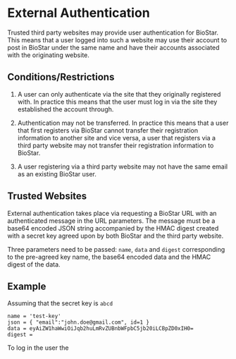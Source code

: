 External Authentication
=======================

Trusted third party websites may provide user authentication for BioStar. This means
that a user logged into such a website may use their account to post in BioStar under
the same name and have their accounts associated with the originating website.


Conditions/Restrictions
-----------------------

1. A user can only authenticate via the site that they originally registered with.
   In practice this means that the user must log in via the site they established the account through.

2. Authentication may not be transferred. In practice this means that a user
   that first registers via BioStar cannot transfer their registration information to another site and vice versa,
   a user that registers via a third party website may not transfer their
   registration information to BioStar.

3. A user registering via a third party website may not have the same email as an existing BioStar user. 


Trusted Websites
----------------

External authentication takes place via requesting a BioStar URL with an authenticated message in the
URL parameters. The message must be a base64 encoded JSON string accompanied by the HMAC digest created
with a secret key agreed upon by both BioStar and the third party website.

Three parameters need to be passed: `name`, `data` and `digest` corresponding
to the pre-agreed key name, the base64 encoded data and the HMAC digest of the data.

Example
-------

Assuming that the secret key is `abcd`

    name = 'test-key'
    json = { "email":"john.doe@gmail.com", id=1 }
    data = eyAiZW1haWwiOiJqb2huLmRvZUBnbWFpbC5jb20iLCBpZD0xIH0=
    digest =



To log in the user the
